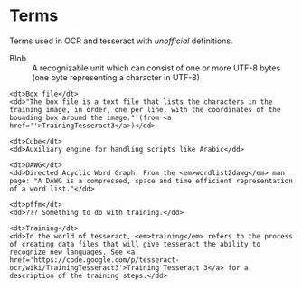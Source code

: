 # Terms

Terms used in OCR and tesseract with *unofficial* definitions.

<dl>
    <dt>Blob</dt>
    <dd>A recognizable unit which can consist of one or more UTF-8 bytes (one byte representing a character in UTF-8)</dd>

    <dt>Box file</dt>
    <dd>"The box file is a text file that lists the characters in the training image, in order, one per line, with the coordinates of the bounding box around the image." (from <a href=''>TrainingTesseract3</a>)</dd>

    <dt>Cube</dt>
    <dd>Auxiliary engine for handling scripts like Arabic</dd>

    <dt>DAWG</dt>
    <dd>Directed Acyclic Word Graph. From the <em>wordlist2dawg</em> man page: "A DAWG is a compressed, space and time efficient representation of a word list."</dd>

    <dt>pffm</dt>
    <dd>??? Something to do with training.</dd>

    <dt>Training</dt>
    <dd>In the world of tesseract, <em>training</em> refers to the process of creating data files that will give tesseract the ability to recognize new languages. See <a href='https://code.google.com/p/tesseract-ocr/wiki/TrainingTesseract3'>Training Tesseract 3</a> for a description of the training steps.</dd>
</dl>